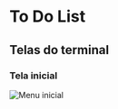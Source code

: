 # To Do List

## Telas do terminal

### Tela inicial

![Menu inicial](https://pasteboard.co/xRGJ1tgNqlZW.png)

